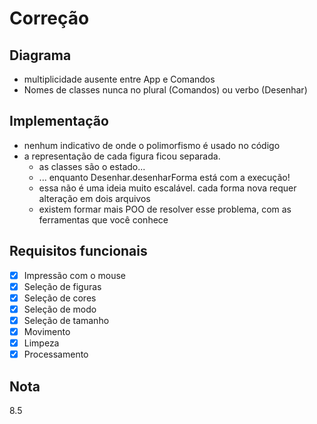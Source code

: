 # Correção

## Diagrama

- multiplicidade ausente entre App e Comandos
- Nomes de classes nunca no plural (Comandos) ou verbo (Desenhar)

## Implementação

- nenhum indicativo de onde o polimorfismo é usado no código
- a representação de cada figura ficou separada.
  - as classes são o estado...
  - ... enquanto Desenhar.desenharForma está com a execução!
  - essa não é uma ideia muito escalável. cada forma nova requer alteração em dois arquivos
  - existem formar mais POO de resolver esse problema, com as ferramentas que você conhece

## Requisitos funcionais

- [x] Impressão com o mouse
- [x] Seleção de figuras
- [x] Seleção de cores
- [x] Seleção de modo
- [x] Seleção de tamanho
- [x] Movimento
- [x] Limpeza
- [x] Processamento

## Nota

8.5




